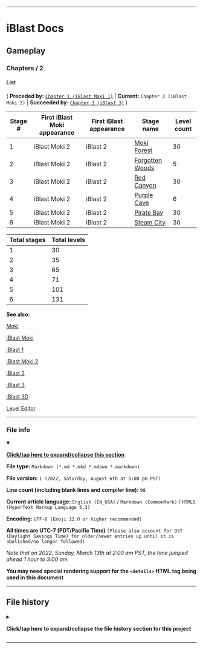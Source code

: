 
***

# iBlast Docs

## Gameplay

### Chapters / 2

#### List

( **Preceded by:** [`Chapter 1 (iBlast Moki 1)`](/Docs/Gameplay/Chapters/1) | **Current:** `Chapter 2 (iBlast Moki 2)` | **Succeeded by:** [`Chapter 3 (iBlast 3)`](/Docs/Gameplay/Chapters/3/) )

| Stage # | First iBlast Moki appearance | First iBlast appearance | Stage name | Level count |
|---|---|---|---|---|
| 1 | iBlast Moki 2 | iBlast 2 | [Moki Forest](/Docs/Gameplay/Chapters/2/Moki_Forest/) | 30 |
| 2 | iBlast Moki 2 | iBlast 2 | [Forgotten Woods](/Docs/Gameplay/Chapters/2/Forgotten_Woods/) | 5 |
| 3 | iBlast Moki 2 | iBlast 2 | [Red Canyon](/Docs/Gameplay/Chapters/2/Red_Canyon/) | 30 |
| 4 | iBlast Moki 2 | iBlast 2 | [Purple Cave](/Docs/Gameplay/Chapters/2/Purple_Cave/) | 6 |
| 5 | iBlast Moki 2 | iBlast 2 | [Pirate Bay](/Docs/Gameplay/Chapters/2/Pirate_Bay/) | 30 |
| 6 | iBlast Moki 2 | iBlast 2 | [Steam City](/Docs/Gameplay/Chapters/2/Steam_City/) | 30 |

| Total stages | Total levels |
|---|---|
| 1 | 30 |
| 2 | 35 |
| 3 | 65 |
| 4 | 71 |
| 5 | 101 |
| 6 | 131 |

**See also:**

[Moki](/Docs/Gameplay/Elements/Characters/Moki/)

[iBlast Moki](/Docs/History/iBlast_Moki/1/)

[iBlast 1](/Docs/Gameplay/Games/iBlast/1/)

[iBlast Moki 2](/Docs/History/iBlast_Moki/2/)

[iBlast 2](/Docs/Gameplay/Games/iBlast/2/)

[iBlast 3](/Docs/Gameplay/Games/iBlast/3/)

[iBlast 3D](/Docs/Gameplay/Games/iBlast/3D/)

[Level Editor](/Docs/Gameplay/Level-Editor/)

***

### File info

<details open><summary><p lang="en"><b><u>Click/tap here to expand/collapse this section</u></b></p></summary>

**File type:** `Markdown (*.md *.mkd *.mdown *.markdown)`

**File version:** `1 (2022, Saturday, August 6th at 5:08 pm PST)`

**Line count (including blank lines and compiler line):** `98`

**Current article language:** `English (EN_USA)` / `Markdown (CommonMark)` / `HTML5 (HyperText Markup Language 5.3)`

**Encoding:** `UTF-8 (Emoji 12.0 or higher recommended)`

**All times are UTC-7 (PDT/Pacific Time)** `(Please also account for DST (Daylight Savings Time) for older/newer entries up until it is abolished/no longer followed)`

_Note that on 2022, Sunday, March 13th at 2:00 am PST, the time jumped ahead 1 hour to 3:00 am._

**You may need special rendering support for the `<details>` HTML tag being used in this document**

</details>

***

## File history

<details><summary><p lang="en"><b>Click/tap here to expand/collapse the file history section for this project</b></p></summary>

<details><summary><p lang="en"><b>Version 1 (2022, Saturday, August 6th at 5:07 pm PST)</b></p></summary>

**This version was made by:** [`@seanpm2001`](https://github.com/seanpm2001/)

> Changes:

- [x] Started the file
- [x] Added the title section
- [x] Added the `main` section
- [x] Added the `file info` section
- [x] Added the `file history` section
- [ ] No other changes in version 1

</details>

</details>

***
